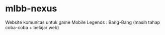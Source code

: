 # mlbb-nexus
Website komunitas untuk game Mobile Legends : Bang-Bang (masih tahap coba-coba + belajar web)
